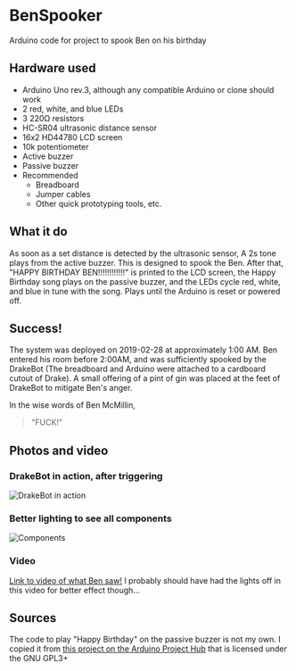 # BenSpooker
Arduino code for project to spook Ben on his birthday

## Hardware used
- Arduino Uno rev.3, although any compatible Arduino or clone should work
- 2 red, white, and blue LEDs
- 3 220Ω resistors
- HC-SR04 ultrasonic distance sensor
- 16x2 HD44780 LCD screen
- 10k potentiometer
- Active buzzer
- Passive buzzer
- Recommended
  - Breadboard
  - Jumper cables
  - Other quick prototyping tools, etc.

## What it do
As soon as a set distance is detected by the ultrasonic sensor, A 2s tone plays from the active buzzer. This is designed to spook the Ben. After that, "HAPPY BIRTHDAY BEN!!!!!!!!!!!!" is printed to the LCD screen, the Happy Birthday song plays on the passive buzzer, and the LEDs cycle red, white, and blue in tune with the song. Plays until the Arduino is reset or powered off.

## Success!
The system was deployed on 2019-02-28 at approximately 1:00 AM. Ben entered his room before 2:00AM, and was sufficiently spooked by the DrakeBot (The breadboard and Arduino were attached to a cardboard cutout of Drake). A small offering of a pint of gin was placed at the feet of DrakeBot to mitigate Ben's anger.

In the wise words of Ben McMillin,

> "FUCK!"

## Photos and video
### DrakeBot in action, after triggering
![DrakeBot in action](https://imgur.com/ikR37Ho.jpg "DrakeBot in action")

### Better lighting to see all components
![Components](https://imgur.com/WQu0Bfb.jpg "Components")

### Video
[Link to video of what Ben saw!](https://twitter.com/AlphaTeal/status/1101280600932134912) I probably should have had the lights off in this video for better effect though...

## Sources
The code to play "Happy Birthday" on the passive buzzer is not my own. I copied it from [this project on the Arduino Project Hub](https://create.arduino.cc/projecthub/trduunze/piezo-happy-birthday-7ea362) that is licensed under the GNU GPL3+